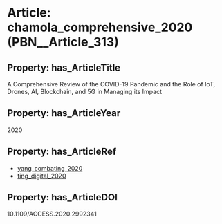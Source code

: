 # Article: __chamola_comprehensive_2020__ (PBN__Article_313)

## Property: has_ArticleTitle

A Comprehensive Review of the COVID-19 Pandemic and the Role of IoT, Drones, AI, Blockchain, and 5G in Managing its Impact

## Property: has_ArticleYear

2020

## Property: has_ArticleRef

* [yang_combating_2020](../Article/PBN__Article_23)
* [ting_digital_2020](../Article/PBN__Article_278)

## Property: has_ArticleDOI

10.1109/ACCESS.2020.2992341

